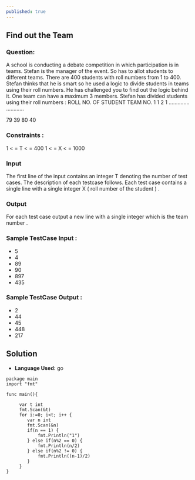 ```yaml
---
published: true
---
```


## Find out the Team

### Question:

A school is conducting a debate competition in which participation is in teams. Stefan is the manager of the event. So has to allot students to different teams. There are 400 students with roll numbers from 1 to 400. Stefan thinks that he is smart so he used a logic to divide students in teams using their roll numbers. He has challenged you to find out the logic behind it. One team can have a maximum 3 members. Stefan has divided students using their roll numbers :
ROLL NO. OF STUDENT TEAM NO.
1 1
2 1
.............. ............

79 39
80 40

### Constraints :

1 < = T < = 400
1 < = X < = 1000

### Input

The first line of the input contains an integer T denoting the number of test cases. The description of each testcase follows. Each test case contains a single line with a single integer X ( roll number of the student ) .

### Output

For each test case output a new line with a single integer which is the team number .

### Sample TestCase Input :

- 5
- 4
- 89
- 90
- 897
- 435

### Sample TestCase Output :

- 2
- 44
- 45
- 448
- 217


## Solution

- **Language Used:** go

```
package main
import "fmt"

func main(){
	
	 var t int
	 fmt.Scan(&t)
	 for i:=0; i<t; i++ {
	 	var n int
	 	fmt.Scan(&n)
	 	if(n == 1) {
	 		fmt.Println("1")
	 	} else if(n%2 == 0) {
	 		fmt.Println(n/2)
	 	} else if(n%2 != 0) {
	 		fmt.Println((n-1)/2)
	 	}
	 }
}
```
